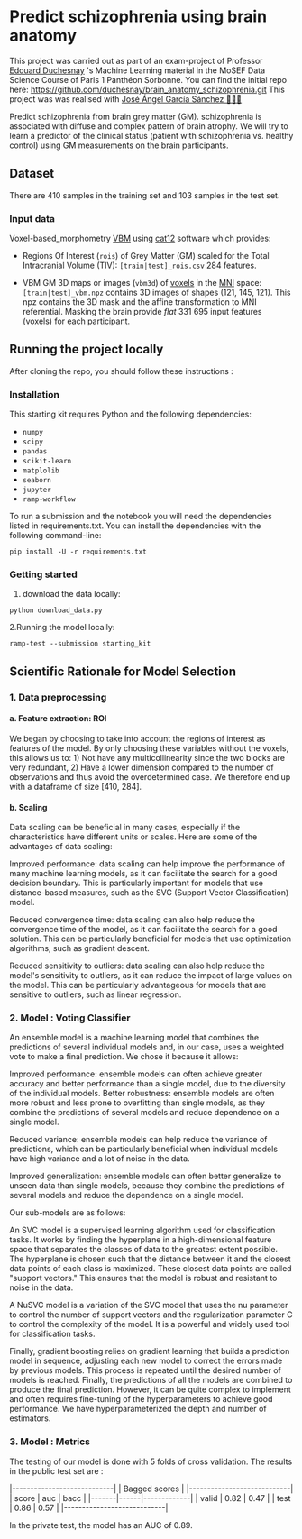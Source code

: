# Predict schizophrenia using brain anatomy


This project was carried out as part of an exam-project of Professor [Edouard Duchesnay](https://github.com/duchesnay) 's Machine Learning material in the MoSEF Data Science Course of Paris 1 Panthéon Sorbonne.
You can find the initial repo here: https://github.com/duchesnay/brain_anatomy_schizophrenia.git
This project was was realised with [José Ángel García Sánchez 👨🏻‍💻](https://github.com/Pse1234)


Predict schizophrenia from brain grey matter (GM). schizophrenia is associated with diffuse and complex pattern of brain atrophy. We will try to learn a predictor of the clinical status (patient with schizophrenia vs. healthy control) using GM measurements on the brain participants.

## Dataset

There are 410 samples in the training set and 103 samples in the test set.

### Input data

Voxel-based_morphometry [VBM](https://en.wikipedia.org/wiki/Voxel-based_morphometry)
using [cat12](http://www.neuro.uni-jena.de/cat/) software which provides:

- Regions Of Interest (`rois`) of Grey Matter (GM) scaled for the Total
  Intracranial Volume (TIV): `[train|test]_rois.csv` 284 features.

- VBM GM 3D maps or images (`vbm3d`) of [voxels](https://en.wikipedia.org/wiki/Voxel) in the
  [MNI](https://en.wikipedia.org/wiki/Talairach_coordinates) space:
  `[train|test]_vbm.npz` contains 3D images of shapes (121, 145, 121).
  This npz contains the 3D mask and the affine transformation to MNI
  referential. Masking the brain provide *flat* 331 695 input features (voxels)
  for each participant.
  
## Running the project locally

After cloning the repo, you should follow these instructions : 

### Installation
This starting kit requires Python and the following dependencies:

* `numpy`
* `scipy`
* `pandas`
* `scikit-learn`
* `matplolib`
* `seaborn`
* `jupyter`
* `ramp-workflow`

To run a submission and the notebook you will need the dependencies listed in requirements.txt.
You can install the dependencies with the following command-line:

```
pip install -U -r requirements.txt
```

### Getting started

1. download the data locally:

```
python download_data.py
```

2.Running the model locally:

```
ramp-test --submission starting_kit
```

## Scientific Rationale for Model Selection

### 1. Data preprocessing
#### a. Feature extraction: ROI

We began by choosing to take into account the regions of interest as features of the model. By only choosing these variables without the voxels, this allows us to: 1) Not have any multicollinearity since the two blocks are very redundant, 2) Have a lower dimension compared to the number of observations and thus avoid the overdetermined case. We therefore end up with a dataframe of size [410, 284].

#### b. Scaling

Data scaling can be beneficial in many cases, especially if the characteristics have different units or scales. Here are some of the advantages of data scaling:

Improved performance: data scaling can help improve the performance of many machine learning models, as it can facilitate the search for a good decision boundary. This is particularly important for models that use distance-based measures, such as the SVC (Support Vector Classification) model.

Reduced convergence time: data scaling can also help reduce the convergence time of the model, as it can facilitate the search for a good solution. This can be particularly beneficial for models that use optimization algorithms, such as gradient descent.

Reduced sensitivity to outliers: data scaling can also help reduce the model's sensitivity to outliers, as it can reduce the impact of large values on the model. This can be particularly advantageous for models that are sensitive to outliers, such as linear regression.

### 2. Model : Voting Classifier

An ensemble model is a machine learning model that combines the predictions of several individual models and, in our case, uses a weighted vote to make a final prediction. We chose it because it allows:

Improved performance: ensemble models can often achieve greater accuracy and better performance than a single model, due to the diversity of the individual models.
Better robustness: ensemble models are often more robust and less prone to overfitting than single models, as they combine the predictions of several models and reduce dependence on a single model.

Reduced variance: ensemble models can help reduce the variance of predictions, which can be particularly beneficial when individual models have high variance and a lot of noise in the data.

Improved generalization: ensemble models can often better generalize to unseen data than single models, because they combine the predictions of several models and reduce the dependence on a single model.

Our sub-models are as follows:

An SVC model is a supervised learning algorithm used for classification tasks. It works by finding the hyperplane in a high-dimensional feature space that separates the classes of data to the greatest extent possible. The hyperplane is chosen such that the distance between it and the closest data points of each class is maximized. These closest data points are called "support vectors." This ensures that the model is robust and resistant to noise in the data.

A NuSVC model is a variation of the SVC model that uses the nu parameter to control the number of support vectors and the regularization parameter C to control the complexity of the model. It is a powerful and widely used tool for classification tasks.

Finally, gradient boosting relies on gradient learning that builds a prediction model in sequence, adjusting each new model to correct the errors made by previous models. This process is repeated until the desired number of models is reached. Finally, the predictions of all the models are combined to produce the final prediction. However, it can be quite complex to implement and often requires fine-tuning of the hyperparameters to achieve good performance. We have hyperparameterized the depth and number of estimators.

### 3. Model : Metrics

The testing of our model is done with 5 folds of cross validation. The results in the public test set are : 

|----------------------------|
| Bagged scores              |
|----------------------------|
| score | auc  | bacc        |
|-------|------|-------------|
| valid | 0.82 | 0.47        |
| test  | 0.86 | 0.57        |
|----------------------------|

In the private test, the model has an AUC of 0.89.